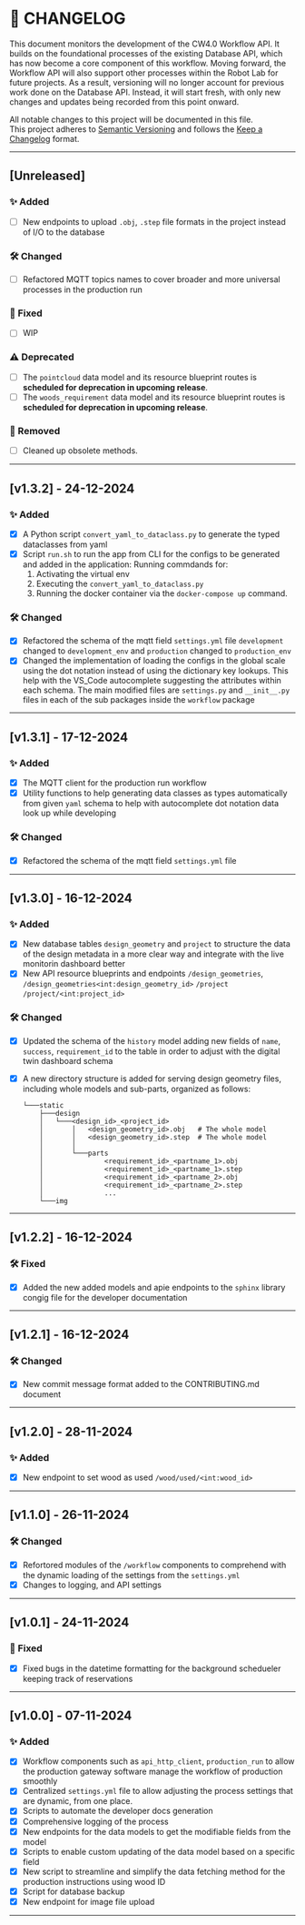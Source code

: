 # 📘 CHANGELOG

This document monitors the development of the CW4.0 Workflow API. It builds on the foundational processes of the existing Database API, which has now become a core component of this workflow. Moving forward, the Workflow API will also support other processes within the Robot Lab for future projects. As a result, versioning will no longer account for previous work done on the Database API. Instead, it will start fresh, with only new changes and updates being recorded from this point onward.

All notable changes to this project will be documented in this file.  
This project adheres to [Semantic Versioning](https://semver.org/spec/v2.0.0.html) and follows the [Keep a Changelog](https://keepachangelog.com/en/1.0.0/) format.

---

## [Unreleased]
### ✨ Added
- [ ] New endpoints to upload `.obj`, `.step` file formats in the project instead of I/O to the database
  
### 🛠️ Changed

- [ ] Refactored MQTT topics names to cover broader and more universal processes in the production run

### 🐛 Fixed
- [ ] WIP
  
### ⚠️ Deprecated

- [ ] The `pointcloud` data model and its resource blueprint routes is **scheduled for deprecation in upcoming release**.
- [ ] The `woods_requirement` data model and its resource blueprint routes is **scheduled for deprecation in upcoming release**.

### 🚫 Removed

- [ ] Cleaned up obsolete methods.

---

## [v1.3.2] - 24-12-2024

### ✨ Added
- [x] A Python script `convert_yaml_to_dataclass.py` to generate the typed dataclasses from yaml 
- [x] Script `run.sh` to run the app from CLI for the configs to be generated and added in the application: 
    Running commdands for:
    1. Activating the virtual env 
    2. Executing the `convert_yaml_to_dataclass.py`
    3. Running the docker container via the `docker-compose up` command.

### 🛠️ Changed
- [x] Refactored the schema of the mqtt field `settings.yml` file `development` changed to `development_env` and `production` changed to `production_env`
- [x] Changed the implementation of loading the configs in the global scale using the dot notation instead of using the dictionary key lookups. This help with the VS_Code autocomplete suggesting the attributes within each schema. The main modified files are `settings.py` and `__init__.py` files in each of the sub packages inside the `workflow` package 

---

## [v1.3.1] - 17-12-2024

### ✨ Added
- [x] The MQTT client for the production run workflow
- [x] Utility functions to help generating data classes as types automatically from given `yaml` schema to help with autocomplete dot notation data look up while developing

### 🛠️ Changed
- [x] Refactored the schema of the mqtt field `settings.yml` file 

---

## [v1.3.0] - 16-12-2024

### ✨ Added
- [x] New database tables `design_geometry` and `project` to structure the data of the design metadata in a more clear way and integrate with the live monitorin dashboard better
- [x] New API resource blueprints and endpoints 
`/design_geometries`, 
`/design_geometries<int:design_geometry_id>`
`/project`
`/project/<int:project_id>` 

### 🛠️ Changed
- [x] Updated the schema of the `history` model adding new fields of `name`, `success`, `requirement_id` to the table in order to adjust with the digital twin dashboard schema

- [x] A new directory structure is added for serving design geometry files, including whole models and sub-parts, organized as follows:
    ```
    └───static
        ├───design
        │   └───<design_id>_<project_id>
        │       │   <design_geometry_id>.obj   # The whole model
        │       │   <design_geometry_id>.step  # The whole model
        │       │
        │       └───parts
        │               <requirement_id>_<partname_1>.obj
        │               <requirement_id>_<partname_1>.step
        │               <requirement_id>_<partname_2>.obj
        │               <requirement_id>_<partname_2>.step
        │               ...
        └───img

---

## [v1.2.2] - 16-12-2024

### 🛠️ Fixed
- [x] Added the new added models and apie endpoints to the `sphinx` library congig file for the developer documentation

---

## [v1.2.1] - 16-12-2024

### 🛠️ Changed
- [x] New commit message format added to the CONTRIBUTING.md document

---

## [v1.2.0] - 28-11-2024

### ✨ Added
- [x] New endpoint to set wood as used `/wood/used/<int:wood_id>`

---

## [v1.1.0] - 26-11-2024

### 🛠️ Changed
- [x] Refortored modules of the `/workflow` components to comprehend with the dynamic loading of the settings from the `settings.yml`
- [x] Changes to logging, and API settings 

---
## [v1.0.1] - 24-11-2024

### 🐛 Fixed
- [x] Fixed bugs in the datetime formatting for the background schedueler keeping track of reservations

---

## [v1.0.0] - 07-11-2024
### ✨ Added
- [x] Workflow components such as `api_http_client`, `production_run` to allow the production gateway software manage the workflow of production smoothly
- [x] Centralized `settings.yml` file to allow adjusting the process settings that are dynamic, from one place.
- [x] Scripts to automate the developer docs generation
- [x] Comprehensive logging of the process
- [x] New endpoints for the data models to get the modifiable fields from the model
- [x] Scripts to enable custom updating of the data model based on a specific field
- [x] New script to streamline and simplify the data fetching method for the production instructions using wood ID
- [x] Script for database backup
- [x] New endpoint for image file upload

---
